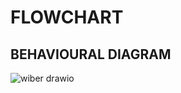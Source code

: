 # FLOWCHART

## BEHAVIOURAL DIAGRAM

![wiber drawio](https://user-images.githubusercontent.com/101561263/168429192-73ae6d7d-47c7-42d9-9110-8ff6d712f373.png)

